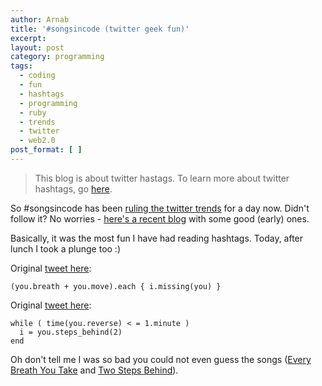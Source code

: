 ```yaml
---
author: Arnab
title: '#songsincode (twitter geek fun)'
excerpt:
layout: post
category: programming
tags:
  - coding
  - fun
  - hashtags
  - programming
  - ruby
  - trends
  - twitter
  - web2.0
post_format: [ ]
---
```

> This blog is about twitter hastags. To learn more about twitter hashtags, go [here][1].

So #songsincode has been [ruling the twitter trends][2] for a day now. Didn't follow it? No worries - [here's a recent blog][3] with some good (early) ones.

Basically, it was the most fun I have had reading hashtags. Today, after lunch I took a plunge too :)

Original [tweet here][5]:

    (you.breath + you.move).each { i.missing(you) }

Original [tweet here][6]:

    while ( time(you.reverse) < = 1.minute )
      i = you.steps_behind(2)
    end


Oh don't tell me I was so bad you could not even guess the songs ([Every Breath You Take][7] and [Two Steps Behind][8]).

 [1]: http://twitter.pbworks.com/Hashtags
 [2]: http://twitter.com/#search?q=%23songsincode
 [3]: http://www.sitepoint.com/blogs/2009/08/21/geeks-just-wanna-have-fun-songsincode/
 [4]: http://www.arnab-deka.com/posts/wp-includes/images/smilies/icon_smile.gif
 [5]: http://twitter.com/or9ob/status/3460700079
 [6]: http://twitter.com/or9ob/status/3460883623
 [7]: http://www.amazon.com/Every-Breath-You-Take/dp/B000W299VM/ref=sr_1_2?ie=UTF8&s=dmusic&qid=1250899720&sr=8-2
 [8]: http://www.youtube.com/watch?v=qv829hUuYAM
